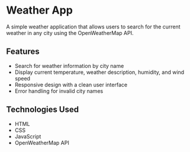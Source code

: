 # Weather App

A simple weather application that allows users to search for the current weather in any city using the OpenWeatherMap API.

## Features

- Search for weather information by city name
- Display current temperature, weather description, humidity, and wind speed
- Responsive design with a clean user interface
- Error handling for invalid city names

## Technologies Used

- HTML
- CSS
- JavaScript
- OpenWeatherMap API
